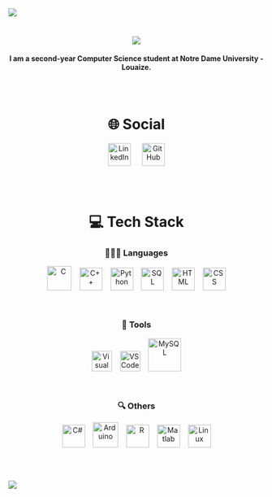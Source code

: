 <img src="https://github.com/ayhamsbh/ayhamsbh/assets/155199728/71fdbe6a-fd47-43fb-9673-b99af62379c7">

<h1 align="center">
    <img src="https://readme-typing-svg.herokuapp.com/?font=Righteous&size=35&center=true&vCenter=true&width=500&height=70&duration=4000&lines=Hi+There!+👋;+I'm+Ayham+Bouhamdan!;" />
</h1>

<p align="center" font-size="150px"><b>I am a second-year Computer Science student at Notre Dame University - Louaize.</b></p>

<br><br>

<h1 align="center">🌐 Social</h1>
<p align="center">
    <a href="https://www.linkedin.com/in/ayham-s-bouhamdan-b832202a1/"><img alt="LinkedIn"width="45px"src="https://cdn.jsdelivr.net/gh/devicons/devicon/icons/linkedin/linkedin-original.svg" /></a>&nbsp;&ensp;&ensp;
    <a href="https://github.com/ayhamsbh"><img alt="GitHub" width="45px" src="https://cdn.jsdelivr.net/gh/devicons/devicon@latest/icons/github/github-original.svg" /></a>
</p>

<br><br>

<h1 align="center">💻 Tech Stack</h1>

<h3 align="center">👨🏻‍💻 Languages</h3>

<p align="center">
    <img alt="C" width="48px" src="https://cdn.jsdelivr.net/gh/devicons/devicon@latest/icons/c/c-original.svg" />&nbsp;&nbsp;&nbsp;
    <img alt="C++" width="45px" src="https://cdn.jsdelivr.net/gh/devicons/devicon@latest/icons/cplusplus/cplusplus-original.svg" />&nbsp;&nbsp;&nbsp;
    <a href="https://www.python.org/"><img alt="Python" width="45px" src="https://cdn.jsdelivr.net/gh/devicons/devicon@latest/icons/python/python-original.svg" /></a>&nbsp;&nbsp;&nbsp;
    <img alt="SQL" width="45px" src="https://cdn.jsdelivr.net/gh/devicons/devicon@latest/icons/azuresqldatabase/azuresqldatabase-original.svg" />&nbsp;&nbsp;&nbsp;
    <img alt="HTML" width="45px" src="https://cdn.jsdelivr.net/gh/devicons/devicon@latest/icons/html5/html5-original.svg" />&nbsp;&nbsp;&nbsp;
    <img alt="CSS" width="45px" src="https://cdn.jsdelivr.net/gh/devicons/devicon@latest/icons/css3/css3-original.svg" />
</p>

<br>

<h3 align="center">🧰 Tools</h3>
<p align="center">
    <a href="https://visualstudio.microsoft.com/"><img alt="Visual Studio" width="40px" src="https://cdn.jsdelivr.net/gh/devicons/devicon@latest/icons/visualstudio/visualstudio-original.svg" /></a>&nbsp;&nbsp;&nbsp;
    <a href="https://code.visualstudio.com/"><img alt="VS Code" width="40px" src="https://cdn.jsdelivr.net/gh/devicons/devicon@latest/icons/vscode/vscode-original.svg" /></a>&nbsp;&nbsp;&nbsp;
    <a href="https://www.mysql.com/"><img alt="MySQL" width="65px" src="https://cdn.jsdelivr.net/gh/devicons/devicon@latest/icons/mysql/mysql-original-wordmark.svg" /></a>
</p>

<br>

<h3 align="center">🔍 Others</h3>
<p align="center">
    <a href="https://www.w3schools.com/cs/index.php#:~:text=C%23%20(C%2DSharp)%20is,Start%20learning%20C%23%20now%20%C2%BB"><img alt="C#" width="45px" src="https://cdn.jsdelivr.net/gh/devicons/devicon@latest/icons/csharp/csharp-original.svg" /></a>&nbsp;&nbsp;&nbsp;
    <a href="https://www.arduino.cc/"><img alt="Arduino" width="50px" src="https://cdn.jsdelivr.net/gh/devicons/devicon@latest/icons/arduino/arduino-original-wordmark.svg" /></a>&nbsp;&nbsp;&nbsp;
    <a href="https://www.r-project.org/"><img alt="R" width="45px" src="https://cdn.jsdelivr.net/gh/devicons/devicon@latest/icons/r/r-original.svg" /></a>&nbsp;&nbsp;&nbsp;
    <a href="https://www.mathworks.com/products/matlab.html"><img alt="Matlab" width="45px" src="https://cdn.jsdelivr.net/gh/devicons/devicon@latest/icons/matlab/matlab-original.svg" /></a>&nbsp;&nbsp;&nbsp;
    <img alt="Linux" width="45px" src="https://cdn.jsdelivr.net/gh/devicons/devicon/icons/linux/linux-original.svg" />
</p>

<br><br>

<img src="https://github.com/ayhamsbh/ayhamsbh/assets/155199728/71fdbe6a-fd47-43fb-9673-b99af62379c7">
